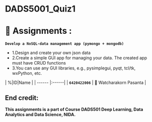 # DADS5001_Quiz1

# 🚩 Assignments : 
**`Develop a NoSQL-data management app (pymongo + mongodb)`**<br>
* 1.Design and create your own json data
* 2.Create a simple GUI app for managing your data. The created app must have CRUD functions
* 3.You can use any GUI libraries, e.g., pysimplegui, pyqt, tcl/tk, wxPython, etc.


| %|ID|Name |
| ------ |:------|
| **`6420422006`**  | 👦 Watcharakorn Pasanta  |


## End credit: 
**This assignments is a part of Course DADS501 Deep Learning, Data Analytics and Data Science, NIDA.**
